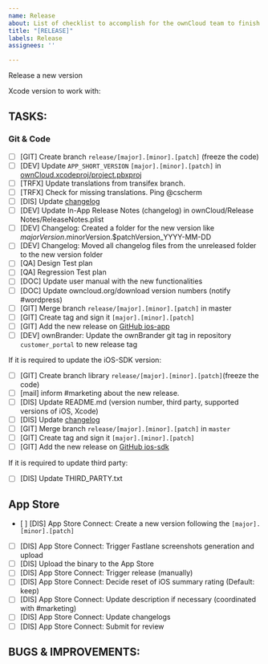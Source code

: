 ```yaml
---
name: Release
about: List of checklist to accomplish for the ownCloud team to finish the release process
title: "[RELEASE]"
labels: Release
assignees: ''

---
```


Release a new version

Xcode version to work with:

## TASKS:

### Git & Code

- [ ] [GIT] Create branch `release/[major].[minor].[patch]` (freeze the code)
- [ ] [DEV] Update `APP_SHORT_VERSION` `[major].[minor].[patch]` in [ownCloud.xcodeproj/project.pbxproj](https://github.com/owncloud/ios-app/blob/master/ownCloud.xcodeproj/project.pbxproj)
- [ ] [TRFX] Update translations from transifex branch.
- [ ] [TRFX] Check for missing translations. Ping @cscherm
- [ ] [DIS] Update [changelog](https://github.com/owncloud/ios-app/blob/master/CHANGELOG.md)
- [ ] [DEV] Update In-App Release Notes (changelog) in ownCloud/Release Notes/ReleaseNotes.plist
- [ ] [DEV] Changelog: Created a folder for the new version like $majorVersion.$minorVersion.$patchVersion_YYYY-MM-DD
- [ ] [DEV] Changelog: Moved all changelog files from the unreleased folder to the new version folder
- [ ] [QA] Design Test plan
- [ ] [QA] Regression Test plan
- [ ] [DOC] Update user manual with the new functionalities
- [ ] [DOC] Update owncloud.org/download version numbers (notify #wordpress)
- [ ] [GIT] Merge branch `release/[major].[minor].[patch]` in master
- [ ] [GIT] Create tag and sign it `[major].[minor].[patch]`
- [ ] [GIT] Add the new release on [GitHub ios-app](https://github.com/owncloud/ios-app/releases)
- [ ] [DEV] ownBrander: Update the ownBrander git tag in repository `customer_portal` to new release tag

If it is required to update the iOS-SDK version:

- [ ] [GIT] Create branch library `release/[major].[minor].[patch]`(freeze the code)
- [ ] [mail] inform #marketing about the new release.
- [ ] [DIS] Update README.md (version number, third party, supported versions of iOS, Xcode)
- [ ] [DIS] Update [changelog](https://github.com/owncloud/ios-sdk/blob/master/CHANGELOG.md)
- [ ] [GIT] Merge branch `release/[major].[minor].[patch]` in `master`
- [ ] [GIT] Create tag and sign it `[major].[minor].[patch]`
- [ ] [GIT] Add the new release on [GitHub ios-sdk](https://github.com/owncloud/ios-sdk/releases)

If it is required to update third party:

- [ ] [DIS] Update THIRD_PARTY.txt

## App Store

- [ ] [DIS] App Store Connect: Create a new version following the `[major].[minor].[patch]`
- [ ] [DIS] App Store Connect: Trigger Fastlane screenshots generation and upload
- [ ] [DIS] Upload the binary to the App Store
- [ ] [DIS] App Store Connect: Trigger release (manually)
- [ ] [DIS] App Store Connect: Decide reset of iOS summary rating (Default: keep)
- [ ] [DIS] App Store Connect: Update description if necessary (coordinated with #marketing)
- [ ] [DIS] App Store Connect: Update changelogs
- [ ] [DIS] App Store Connect: Submit for review

## BUGS & IMPROVEMENTS:
